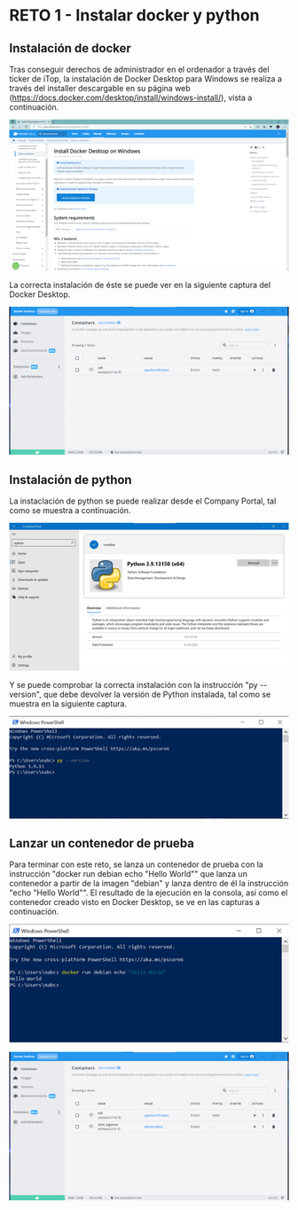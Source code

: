 # RETO 1 - Instalar docker y python

## Instalación de docker

Tras conseguir derechos de administrador en el ordenador a través del ticker de iTop, la instalación de Docker Desktop para Windows se realiza a través del installer descargable en su página web (https://docs.docker.com/desktop/install/windows-install/), vista a continuación.

![Captura web de Docker](reto1_1.png)

La correcta instalación de éste se puede ver en la siguiente captura del Docker Desktop.

![Captura de Docker Desktop](reto1_2.png)

## Instalación de python

La instaclación de python se puede realizar desde el Company Portal, tal como se muestra a continuación.

![Captura de la instalación de Python](reto1_3.png)

Y se puede comprobar la correcta instalación con la instrucción "py --version", que debe devolver la versión de Python instalada, tal como se muestra en la siguiente captura. 

![Captura resultado instrucción "py --version"](reto1_4.png)

## Lanzar un contenedor de prueba

Para terminar con este reto, se lanza un contenedor de prueba con la instrucción "docker run debian echo "Hello World"" que lanza un contenedor a partir de la imagen "debian" y lanza dentro de él la instrucción "echo "Hello World"". El resultado de la ejecución en la consola, así como el contenedor creado visto en Docker Desktop, se ve en las capturas a continuación.

![Captura resultado de lanzar el contenedor"](reto1_5.png)

![Captura contenedor visto en Docker Desktop](reto1_6.png)